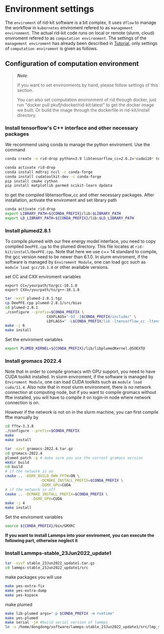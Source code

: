 # Environment settings

The `enviroment` of rid-kit software is a bit complex, it uses `dflow` to manage the workflow in `kubernetes` enviroment refered to as `management environment`. The actual rid-kit code runs on local or remote (slurm, cloud) enviroment refered to as `computation environment`. The settings of the `management enviroment` has already been described in [Tutorial](tutorial.ipynb), only settings of `computation enviroment` is given as follows.

## Configuration of computation environment
> ***Note***:
> 
> If you want to set environments by hand, please follow settings of this section. 
>
> You can also set computation environment of rid through docker, just run "docker pull pkufjhdocker/rid-kit:latest" to get the docker image we built. Or build the image through the dockerfile in rid-kit/install directory.

### Install tensorflow's C++ interface and other necessary packages
We recommend using conda to manage the python enviroment. 
Use the command
```bash
conda create -n rid-drop python=3.9 libtensorflow_cc=2.6.2=*cuda110* tensorflow=2.6.2=*cuda110* -c conda-forge
```
```bash
conda activate rid-drop
conda install mdtraj nccl -c conda-forge
conda install cudatoolkit-dev -c conda-forge
pip install cmake cython
pip install matplotlib parmed scikit-learn dpdata
```
to get the compiled libtensorflow_cc and other necessary packages.
After installation, activate the enviroment and set library path
```bash
conda activate rid-drop
export LIBRARY_PATH=${CONDA_PREFIX}/lib:$LIBRARY_PATH
export LD_LIBRARY_PATH=${CONDA_PREFIX}/lib:$LD_LIBRARY_PATH
```

### Install plumed2.8.1
To compile plumed with our free energy model interface, you need to copy compiled `DeePFE.cpp` to the plumed directory. This file locates at `rid-kit/install/DeePFE.cpp`.
Note that here we use c++ 14 standard to compile, the gcc version need to be newer than 6.1.0. In slurm enviroment, if the software is managed by `Enviroment Module`, one can load gcc such as `module load gcc/10.1.0` or other available versions.

set CC and CXX enviroment variables
```
export CC=/yourpath/to/gcc-10.1.0
export CXX=/yourpath/to/g++-10.1.0
```

```bash
tar -xvzf plumed-2.8.1.tgz
cp DeePFE.cpp plumed-2.8.1/src/bias
cd plumed-2.8.1
./configure --prefix=$CONDA_PREFIX \
                   CXXFLAGS="-O3 -I$CONDA_PREFIX/include/" \
                   LDFLAGS=" -L$CONDA_PREFIX/lib -ltensorflow_cc -ltensorflow_framework"
make -j 6
make install
```
Set the enviroment variables
```bash
export PLUMED_KERNEL=${CONDA_PREFIX}/lib/libplumedKernel.@SOEXT@
```

### Install gromacs 2022.4
Note that in order to compile gromacs with GPU support, you need to have CUDA toolkit installed. In slurm enviroment, if the software is managed by `Enviroment Module`, one can load CUDA toolkits such as `module load cuda/11.4`. Also note that in most slurm environment, there is no network connection at computing node, but if you want to compile gromacs without fftw installed, you will have to compile it on login-in node where network connection is on.

However if the network is not on in the slurm machine, you can first compile fftw manually by
```bash
cd fftw-3.3.8
./configure --prefix=$CONDA_PREFIX
make
make install
```

```bash
tar -xzvf gromacs-2022.4.tar.gz
cd gromacs-2022.4
plumed patch -p # make sure you use the correct gromacs version
mkdir build
cd build
# if the network is on
cmake .. -DGMX_BUILD_OWN_FFTW=ON \
                -DCMAKE_INSTALL_PREFIX=$CONDA_PREFIX \
                -DGMX_GPU=CUDA
# if the network is off
cmake .. -DCMAKE_INSTALL_PREFIX=$CONDA_PREFIX \
            -DGMX_GPU=CUDA
make -j 4
make install
```
Set the enviroment variables
```bash
source ${CONDA_PREFIX}/bin/GMXRC
```

**If you want to install Lammps into your enviroment, you can execute the following part, otherwise neglect it**
### Install Lammps-stable_23Jun2022_update1
```bash
tar -xzvf stable_23Jun2022_update1.tar.gz
cd lammps-stable_23Jun2022_update1/src
```
make packages you will use
```bash
make yes-extra-fix
make yes-extra-dump
make yes-kspace
```
make plumed
```bash
make lib-plumed args="-p $CONDA_PREFIX -m runtime"
make yes-plumed
make serial -j4 #build serial version of lammps
ln -s /home/dongdong/software/lammps-stable_23Jun2022_update1/src/lmp_serial /home/dongdong/software/anaconda3/envs/rid_lmp/bin/lmp_serial
```
